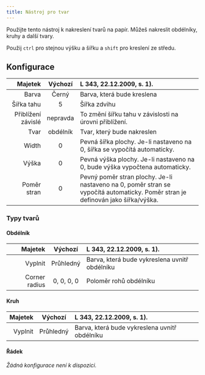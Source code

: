 ```yaml
---
title: Nástroj pro tvar
---
```


Použijte tento nástroj k nakreslení tvarů na papír.
Můžeš nakreslit obdélníky, kruhy a další tvary.

Použij `ctrl` pro stejnou výšku a šířku a `shift` pro kreslení ze středu.

## Konfigurace

|            Majetek |  Výchozí | L 343, 22.12.2009, s. 1).                                                                                       |
| -----------------: | :------: | :------------------------------------------------------------------------------------------------------------------------------------------------------------------------------ |
|              Barva |   Černý  | Barva, která bude kreslena                                                                                                                                                      |
|         Šířka tahu |     5    | Šířka zdvihu                                                                                                                                                                    |
| Přiblížení závislé | nepravda | To změní šířku tahu v závislosti na úrovni přiblížení.                                                                                                          |
|               Tvar | obdélník | Tvar, který bude nakreslen                                                                                                                                                      |
|              Width |     0    | Pevná šířka plochy. Je-li nastaveno na 0, šířka se vypočítá automaticky.                                                                        |
|              Výška |     0    | Pevná výška plochy. Je-li nastaveno na 0, bude výška vypočtena automaticky.                                                                     |
|        Poměr stran |     0    | Pevný poměr stran plochy. Je-li nastaveno na 0, poměr stran se vypočítá automaticky. Poměr stran je definován jako šířka/výška. |

### Typy tvarů

#### Obdélník

|       Majetek |   Výchozí  | L 343, 22.12.2009, s. 1). |
| ------------: | :--------: | :---------------------------------------------------------------------------------------- |
|       Vyplnit |  Průhledný | Barva, která bude vykreslena uvnitř obdélníku                                             |
| Corner radius | 0, 0, 0, 0 | Poloměr rohů obdélníku                                                                    |

#### Kruh

| Majetek |  Výchozí  | L 343, 22.12.2009, s. 1). |
| ------: | :-------: | :---------------------------------------------------------------------------------------- |
| Vyplnit | Průhledný | Barva, která bude vykreslena uvnitř obdélníku                                             |

#### Řádek

_Žádná konfigurace není k dispozici._
